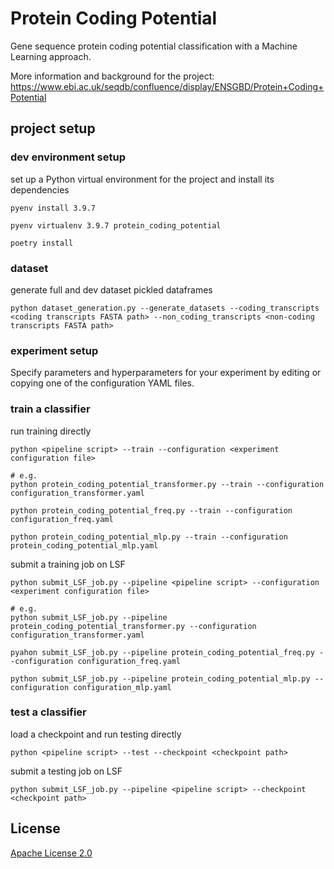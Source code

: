 # Protein Coding Potential

Gene sequence protein coding potential classification with a Machine Learning approach.

More information and background for the project:
https://www.ebi.ac.uk/seqdb/confluence/display/ENSGBD/Protein+Coding+Potential


## project setup

### dev environment setup

set up a Python virtual environment for the project and install its dependencies
```
pyenv install 3.9.7

pyenv virtualenv 3.9.7 protein_coding_potential

poetry install
```

### dataset

generate full and dev dataset pickled dataframes
```
python dataset_generation.py --generate_datasets --coding_transcripts <coding transcripts FASTA path> --non_coding_transcripts <non-coding transcripts FASTA path>
```

### experiment setup

Specify parameters and hyperparameters for your experiment by editing or copying one of the configuration YAML files.

### train a classifier

run training directly
```
python <pipeline script> --train --configuration <experiment configuration file>

# e.g.
python protein_coding_potential_transformer.py --train --configuration configuration_transformer.yaml

python protein_coding_potential_freq.py --train --configuration configuration_freq.yaml

python protein_coding_potential_mlp.py --train --configuration protein_coding_potential_mlp.yaml
```

submit a training job on LSF
```
python submit_LSF_job.py --pipeline <pipeline script> --configuration <experiment configuration file>

# e.g.
python submit_LSF_job.py --pipeline protein_coding_potential_transformer.py --configuration configuration_transformer.yaml

pyahon submit_LSF_job.py --pipeline protein_coding_potential_freq.py --configuration configuration_freq.yaml

python submit_LSF_job.py --pipeline protein_coding_potential_mlp.py --configuration configuration_mlp.yaml
```

### test a classifier

load a checkpoint and run testing directly
```
python <pipeline script> --test --checkpoint <checkpoint path>
```

submit a testing job on LSF
```
python submit_LSF_job.py --pipeline <pipeline script> --checkpoint <checkpoint path>
```


## License

[Apache License 2.0](LICENSE)
